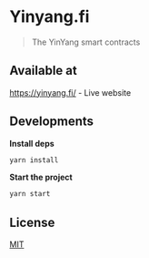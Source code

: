 # Yinyang.fi

> The YinYang smart contracts

## Available at

https://yinyang.fi/ - Live website

## Developments

**Install deps**

```sh
yarn install
```

**Start the project**

```sh
yarn start
```

## License

[MIT](LICENSE)
